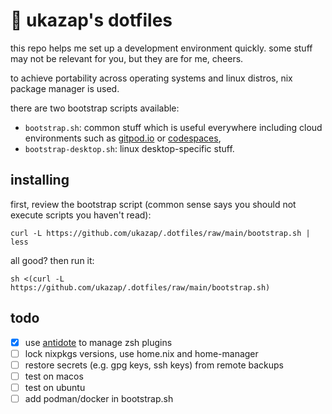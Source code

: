 # 🍜 ukazap's dotfiles

this repo helps me set up a development environment quickly. some stuff may not be relevant for you, but they are for me, cheers.

to achieve portability across operating systems and linux distros, nix package manager is used.

there are two bootstrap scripts available:
  
  - `bootstrap.sh`: common stuff which is useful everywhere including cloud environments such as [gitpod.io](gitpod.io) or [codespaces](https://github.com/features/codespaces),
  - `bootstrap-desktop.sh`: linux desktop-specific stuff.

## installing

first, review the bootstrap script (common sense says you should not execute scripts you haven't read):

```shell
curl -L https://github.com/ukazap/.dotfiles/raw/main/bootstrap.sh | less
```

all good? then run it:

```shell
sh <(curl -L https://github.com/ukazap/.dotfiles/raw/main/bootstrap.sh)
```

## todo

* [x] use [antidote](https://getantidote.github.io/) to manage zsh plugins
* [ ] lock nixpkgs versions, use home.nix and home-manager
* [ ] restore secrets (e.g. gpg keys, ssh keys) from remote backups
* [ ] test on macos
* [ ] test on ubuntu
* [ ] add podman/docker in bootstrap.sh